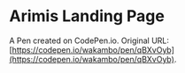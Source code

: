 # Arimis Landing Page 

A Pen created on CodePen.io. Original URL: [https://codepen.io/wakambo/pen/qBXvOyb](https://codepen.io/wakambo/pen/qBXvOyb).


